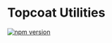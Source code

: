 # Topcoat Utilities

[![npm version](https://badge.fury.io/js/topcoat-utils.svg)](https://badge.fury.io/js/topcoat-utils)
